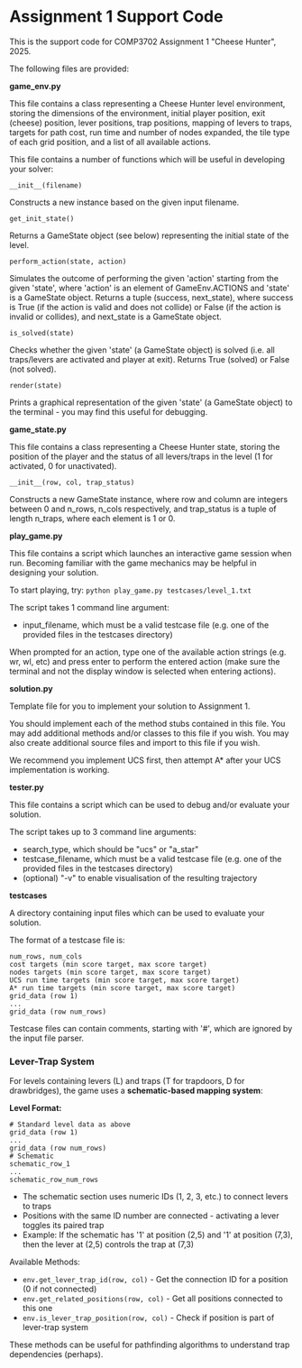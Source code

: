 # Assignment 1 Support Code

This is the support code for COMP3702 Assignment 1 "Cheese Hunter", 2025.

The following files are provided:

**game_env.py**

This file contains a class representing a Cheese Hunter level environment, storing the dimensions of the environment, initial player position, exit (cheese) position, lever positions, trap positions, mapping of levers to traps, targets for path cost, run time and number of nodes expanded, the tile type of each grid position, and a list of all available actions.

This file contains a number of functions which will be useful in developing your solver:

~~~~~
__init__(filename)
~~~~~
Constructs a new instance based on the given input filename.


~~~~~
get_init_state()
~~~~~
Returns a GameState object (see below) representing the initial state of the level.


~~~~~
perform_action(state, action)
~~~~~
Simulates the outcome of performing the given 'action' starting from the given 'state', where 'action' is an element of GameEnv.ACTIONS and 'state' is a GameState object. Returns a tuple (success, next_state), where success is True (if the action is valid and does not collide) or False (if the action is invalid or collides), and next_state is a GameState
object.


~~~~~
is_solved(state)
~~~~~
Checks whether the given 'state' (a GameState object) is solved (i.e. all traps/levers are activated and player at exit). Returns True (solved) or False (not solved).


~~~~~
render(state)
~~~~~
Prints a graphical representation of the given 'state' (a GameState object) to the terminal - you may find this useful for debugging.


**game_state.py**

This file contains a class representing a Cheese Hunter state, storing the position of the player and the status of all levers/traps in the level (1 for activated, 0 for unactivated).

~~~~~
__init__(row, col, trap_status)
~~~~~
Constructs a new GameState instance, where row and column are integers between 0 and n_rows, n_cols respectively, and trap_status is a tuple of length n_traps, where each element is 1 or 0.


**play_game.py**


This file contains a script which launches an interactive game session when run. Becoming familiar with the game mechanics may be helpful in designing your solution.

To start playing, try:
`python play_game.py testcases/level_1.txt`

The script takes 1 command line argument:
- input_filename, which must be a valid testcase file (e.g. one of the provided files in the testcases directory)

When prompted for an action, type one of the available action strings (e.g. wr, wl, etc) and press enter to perform the entered action (make sure the terminal and not the display window is selected when entering actions).


**solution.py**

Template file for you to implement your solution to Assignment 1.

You should implement each of the method stubs contained in this file. You may add additional methods and/or classes to this file if you wish. You may also create additional source files and import to this file if you wish.

We recommend you implement UCS first, then attempt A* after your UCS implementation is working.


**tester.py**

This file contains a script which can be used to debug and/or evaluate your solution.

The script takes up to 3 command line arguments:
- search_type, which should be "ucs" or "a_star"
- testcase_filename, which must be a valid testcase file (e.g. one of the provided files in the testcases directory)
- (optional) "-v" to enable visualisation of the resulting trajectory


**testcases**

A directory containing input files which can be used to evaluate your solution.

The format of a testcase file is:
~~~~~
num_rows, num_cols
cost targets (min score target, max score target)
nodes targets (min score target, max score target)
UCS run time targets (min score target, max score target)
A* run time targets (min score target, max score target)
grid_data (row 1)
...
grid_data (row num_rows)
~~~~~

Testcase files can contain comments, starting with '#', which are ignored by the input file parser.


### Lever-Trap System

For levels containing levers (L) and traps (T for trapdoors, D for drawbridges), the game uses a **schematic-based mapping system**:

**Level Format:**
```
# Standard level data as above
grid_data (row 1)
...
grid_data (row num_rows)
# Schematic
schematic_row_1
...
schematic_row_num_rows
```

- The schematic section uses numeric IDs (1, 2, 3, etc.) to connect levers to traps
- Positions with the same ID number are connected - activating a lever toggles its paired trap
- Example: If the schematic has '1' at position (2,5) and '1' at position (7,3), then the lever at (2,5) controls the trap at (7,3)

Available Methods:
- `env.get_lever_trap_id(row, col)` - Get the connection ID for a position (0 if not connected)
- `env.get_related_positions(row, col)` - Get all positions connected to this one
- `env.is_lever_trap_position(row, col)` - Check if position is part of lever-trap system

These methods can be useful for pathfinding algorithms to understand trap dependencies (perhaps).
